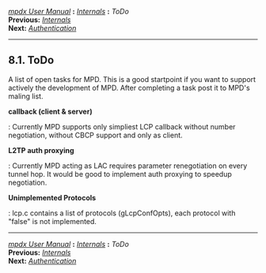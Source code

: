 [*mpdx User Manual*](README.md) **:** [*Internals*](mpd64.md) **:**
*ToDo*\
**Previous:** [*Internals*](mpd64.md)\
**Next:** [*Authentication*](mpd66.md)

------------------------------------------------------------------------

## 8.1. ToDo

A list of open tasks for MPD. This is a good startpoint if you want to
support actively the development of MPD. After completing a task post it
to MPD\'s maling list.

**callback (client & server)**

:   Currently MPD supports only simpliest LCP callback without number
    negotiation, without CBCP support and only as client.

**L2TP auth proxying**

:   Currently MPD acting as LAC requires parameter renegotiation on
    every tunnel hop. It would be good to implement auth proxying to
    speedup negotiation.

**Unimplemented Protocols**

:   lcp.c contains a list of protocols (gLcpConfOpts), each protocol
    with \"false\" is not implemented.

------------------------------------------------------------------------

[*mpdx User Manual*](README.md) **:** [*Internals*](mpd64.md) **:**
*ToDo*\
**Previous:** [*Internals*](mpd64.md)\
**Next:** [*Authentication*](mpd66.md)
